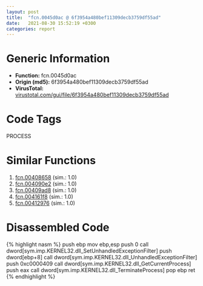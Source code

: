 ```yaml
---
layout: post
title:  "fcn.0045d0ac @ 6f3954a480bef11309decb3759df55ad"
date:   2021-08-30 15:52:19 +0300
categories: report
---
```


# Generic Information
- **Function:** fcn.0045d0ac
- **Origin (md5):** 6f3954a480bef11309decb3759df55ad
- **VirusTotal:** [virustotal.com/gui/file/6f3954a480bef11309decb3759df55ad][virustotal_ref]

# Code Tags
<span class="tag" id="PROCESS">PROCESS</span>


# Similar Functions

1. [fcn.00408658][similar_1_ref] (sim.: 1.0)
2. [fcn.004090e2][similar_2_ref] (sim.: 1.0)
3. [fcn.00409ad8][similar_3_ref] (sim.: 1.0)
4. [fcn.004161f8][similar_4_ref] (sim.: 1.0)
5. [fcn.00412976][similar_5_ref] (sim.: 1.0)


# Disassembled Code

{% highlight nasm %}
push ebp
mov ebp,esp
push 0
call dword[sym.imp.KERNEL32.dll_SetUnhandledExceptionFilter]
push dword[ebp+8]
call dword[sym.imp.KERNEL32.dll_UnhandledExceptionFilter]
push 0xc0000409
call dword[sym.imp.KERNEL32.dll_GetCurrentProcess]
push eax
call dword[sym.imp.KERNEL32.dll_TerminateProcess]
pop ebp
ret 
{% endhighlight %}


[similar_1_ref]: /report/fcn.00408658@14618ef6ca36984f994ab39b0c0ac7d8
[similar_2_ref]: /report/fcn.004090e2@d59f9c4f445b9f980173dec064f55091
[similar_3_ref]: /report/fcn.00409ad8@339149a6ceaff8ec9831ebc6113adb23
[similar_4_ref]: /report/fcn.004161f8@d701bfe1b2c669cec1fe384fdc108bfb
[similar_5_ref]: /report/fcn.00412976@5f763449465a14d1cdb5ea67e2f984d0
[virustotal_ref]: https://www.virustotal.com/gui/file/6f3954a480bef11309decb3759df55ad
